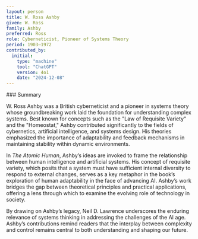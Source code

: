 ```yaml
---
layout: person
title: W. Ross Ashby
given: W. Ross
family: Ashby
preferred: Ross
role: Cyberneticist, Pioneer of Systems Theory
period: 1903–1972
contributed_by:
  initial:
    type: "machine"
    tool: "ChatGPT"
    version: 4o1
    date: "2024-12-08"
---
```


<div class="machine-commentary" markdown="1">
### Summary

W. Ross Ashby was a British cyberneticist and a pioneer in systems theory whose groundbreaking work laid the foundation for understanding complex systems. Best known for concepts such as the "Law of Requisite Variety" and the "Homeostat," Ashby contributed significantly to the fields of cybernetics, artificial intelligence, and systems design. His theories emphasized the importance of adaptability and feedback mechanisms in maintaining stability within dynamic environments.

In *The Atomic Human*, Ashby’s ideas are invoked to frame the relationship between human intelligence and artificial systems. His concept of requisite variety, which posits that a system must have sufficient internal diversity to respond to external changes, serves as a key metaphor in the book’s exploration of human adaptability in the face of advancing AI. Ashby’s work bridges the gap between theoretical principles and practical applications, offering a lens through which to examine the evolving role of technology in society.

By drawing on Ashby’s legacy, Neil D. Lawrence underscores the enduring relevance of systems thinking in addressing the challenges of the AI age. Ashby’s contributions remind readers that the interplay between complexity and control remains central to both understanding and shaping our future.
</div>
